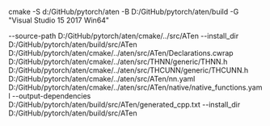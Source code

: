 
cmake -S d:/GitHub/pytorch/aten -B D:/GitHub/pytorch/aten/build -G "Visual Studio 15 2017 Win64"

--source-path D:/GitHub/pytorch/aten/cmake/../src/ATen --install_dir D:/GitHub/pytorch/aten/build/src/ATen D:/GitHub/pytorch/aten/cmake/../aten/src/ATen/Declarations.cwrap D:/GitHub/pytorch/aten/cmake/../aten/src/THNN/generic/THNN.h D:/GitHub/pytorch/aten/cmake/../aten/src/THCUNN/generic/THCUNN.h D:/GitHub/pytorch/aten/cmake/../aten/src/ATen/nn.yaml D:/GitHub/pytorch/aten/cmake/../aten/src/ATen/native/native_functions.yaml --output-dependencies D:/GitHub/pytorch/aten/build/src/ATen/generated_cpp.txt --install_dir D:/GitHub/pytorch/aten/build/src/ATen